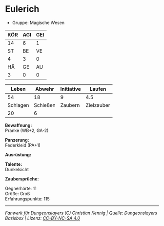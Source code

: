 # Eulerich  
- Gruppe: Magische Wesen  

| KÖR | AGI | GEI |  
| --- | --- | --- |  
| 14  | 6   | 1   |
| ST  | BE  | VE  |  
| 4   | 3   | 0   |
| HÄ  | GE  | AU  |  
| 3   | 0   | 0   |


| Leben    | Abwehr   | Initiative | Laufen     |
| -------- | -------- | ---------- | ---------- |
| 54       | 18       | 9          | 4.5        |
| Schlagen | Schießen | Zaubern    | Zielzauber |
| 20       | 6        |            |            |

**Bewaffnung:**  
Pranke (WB+2, GA-2)

**Panzerung:**  
Federkleid (PA+1)

**Ausrüstung:**  


**Talente:**  
Dunkelsicht

**Zaubersprüche:**  


Gegnerhärte: 11  
Größe: Groß  
Erfahrungspunkte: 115  



___
*Fanwerk für [Dungeonslayers](https://www.dungeonslayers.net/) (C) Christian Kennig | Quelle: Dungeonslayers Basisbox | Lizenz: [CC-BY-NC-SA 4.0](https://creativecommons.org/licenses/by-nc-sa/4.0/deed.de)*